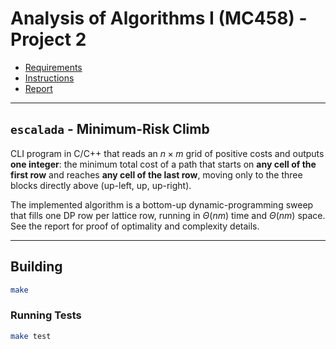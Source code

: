 # Analysis of Algorithms I (MC458) - Project 2

- [Requirements](./Enunc.pdf)
- [Instructions](./Instructions.pdf)
- [Report](./relatorio/main.pdf)

---

## `escalada` - Minimum-Risk Climb

CLI program in C/C++ that reads an $n \times m$ grid of positive costs and outputs **one integer**:
the minimum total cost of a path that starts on **any cell of the first row** and reaches **any cell of the last row**, moving only to the three blocks directly above (up-left, up, up-right).

The implemented algorithm is a bottom-up dynamic-programming sweep that fills one DP row per lattice row, running in $\Theta(nm)$ time and $\Theta(nm)$ space. See the report for proof of optimality and complexity details.

---

## Building

```sh
make
```

### Running Tests

```sh
make test
```
